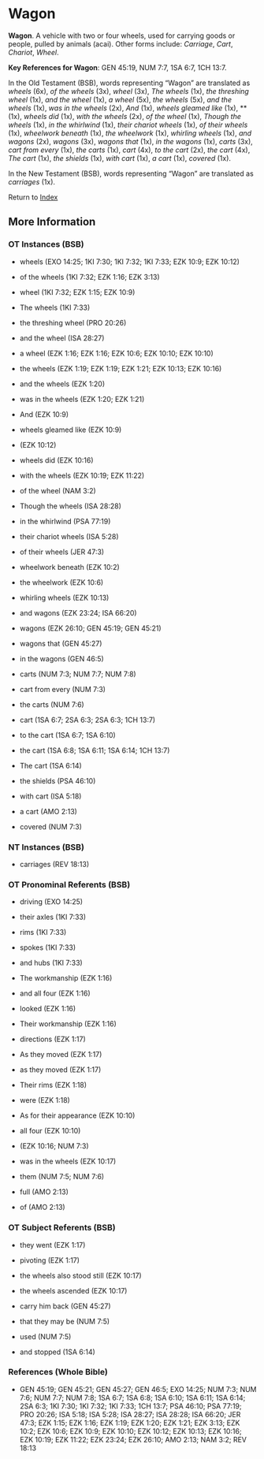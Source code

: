 # Wagon
**Wagon**. 
A vehicle with two or four wheels, used for carrying goods or people, pulled by animals (acai). 
Other forms include: 
*Carriage*, *Cart*, *Chariot*, *Wheel*. 


**Key References for Wagon**: 
GEN 45:19, NUM 7:7, 1SA 6:7, 1CH 13:7. 


In the Old Testament (BSB), words representing “Wagon” are translated as 
*wheels* (6x), *of the wheels* (3x), *wheel* (3x), *The wheels* (1x), *the threshing wheel* (1x), *and the wheel* (1x), *a wheel* (5x), *the wheels* (5x), *and the wheels* (1x), *was in the wheels* (2x), *And* (1x), *wheels gleamed like* (1x), ** (1x), *wheels did* (1x), *with the wheels* (2x), *of the wheel* (1x), *Though the wheels* (1x), *in the whirlwind* (1x), *their chariot wheels* (1x), *of their wheels* (1x), *wheelwork beneath* (1x), *the wheelwork* (1x), *whirling wheels* (1x), *and wagons* (2x), *wagons* (3x), *wagons that* (1x), *in the wagons* (1x), *carts* (3x), *cart from every* (1x), *the carts* (1x), *cart* (4x), *to the cart* (2x), *the cart* (4x), *The cart* (1x), *the shields* (1x), *with cart* (1x), *a cart* (1x), *covered* (1x). 


In the New Testament (BSB), words representing “Wagon” are translated as 
*carriages* (1x). 


Return to [Index](00-Index.md)

## More Information

### OT Instances (BSB)

* wheels (EXO 14:25; 1KI 7:30; 1KI 7:32; 1KI 7:33; EZK 10:9; EZK 10:12)

* of the wheels (1KI 7:32; EZK 1:16; EZK 3:13)

* wheel (1KI 7:32; EZK 1:15; EZK 10:9)

* The wheels (1KI 7:33)

* the threshing wheel (PRO 20:26)

* and the wheel (ISA 28:27)

* a wheel (EZK 1:16; EZK 1:16; EZK 10:6; EZK 10:10; EZK 10:10)

* the wheels (EZK 1:19; EZK 1:19; EZK 1:21; EZK 10:13; EZK 10:16)

* and the wheels (EZK 1:20)

* was in the wheels (EZK 1:20; EZK 1:21)

* And (EZK 10:9)

* wheels gleamed like (EZK 10:9)

*  (EZK 10:12)

* wheels did (EZK 10:16)

* with the wheels (EZK 10:19; EZK 11:22)

* of the wheel (NAM 3:2)

* Though the wheels (ISA 28:28)

* in the whirlwind (PSA 77:19)

* their chariot wheels (ISA 5:28)

* of their wheels (JER 47:3)

* wheelwork beneath (EZK 10:2)

* the wheelwork (EZK 10:6)

* whirling wheels (EZK 10:13)

* and wagons (EZK 23:24; ISA 66:20)

* wagons (EZK 26:10; GEN 45:19; GEN 45:21)

* wagons that (GEN 45:27)

* in the wagons (GEN 46:5)

* carts (NUM 7:3; NUM 7:7; NUM 7:8)

* cart from every (NUM 7:3)

* the carts (NUM 7:6)

* cart (1SA 6:7; 2SA 6:3; 2SA 6:3; 1CH 13:7)

* to the cart (1SA 6:7; 1SA 6:10)

* the cart (1SA 6:8; 1SA 6:11; 1SA 6:14; 1CH 13:7)

* The cart (1SA 6:14)

* the shields (PSA 46:10)

* with cart (ISA 5:18)

* a cart (AMO 2:13)

* covered (NUM 7:3)



### NT Instances (BSB)

* carriages (REV 18:13)



### OT Pronominal Referents (BSB)

* driving (EXO 14:25)

* their axles (1KI 7:33)

* rims (1KI 7:33)

* spokes (1KI 7:33)

* and hubs (1KI 7:33)

* The workmanship (EZK 1:16)

* and all four (EZK 1:16)

* looked (EZK 1:16)

* Their workmanship (EZK 1:16)

* directions (EZK 1:17)

* As they moved (EZK 1:17)

* as they moved (EZK 1:17)

* Their rims (EZK 1:18)

* were (EZK 1:18)

* As for their appearance (EZK 10:10)

* all four (EZK 10:10)

*  (EZK 10:16; NUM 7:3)

* was in the wheels (EZK 10:17)

* them (NUM 7:5; NUM 7:6)

* full (AMO 2:13)

* of (AMO 2:13)



### OT Subject Referents (BSB)

* they went (EZK 1:17)

* pivoting (EZK 1:17)

* the wheels also stood still (EZK 10:17)

* the wheels ascended (EZK 10:17)

* carry him back (GEN 45:27)

* that they may be (NUM 7:5)

* used (NUM 7:5)

* and stopped (1SA 6:14)



### References (Whole Bible)

* GEN 45:19; GEN 45:21; GEN 45:27; GEN 46:5; EXO 14:25; NUM 7:3; NUM 7:6; NUM 7:7; NUM 7:8; 1SA 6:7; 1SA 6:8; 1SA 6:10; 1SA 6:11; 1SA 6:14; 2SA 6:3; 1KI 7:30; 1KI 7:32; 1KI 7:33; 1CH 13:7; PSA 46:10; PSA 77:19; PRO 20:26; ISA 5:18; ISA 5:28; ISA 28:27; ISA 28:28; ISA 66:20; JER 47:3; EZK 1:15; EZK 1:16; EZK 1:19; EZK 1:20; EZK 1:21; EZK 3:13; EZK 10:2; EZK 10:6; EZK 10:9; EZK 10:10; EZK 10:12; EZK 10:13; EZK 10:16; EZK 10:19; EZK 11:22; EZK 23:24; EZK 26:10; AMO 2:13; NAM 3:2; REV 18:13



